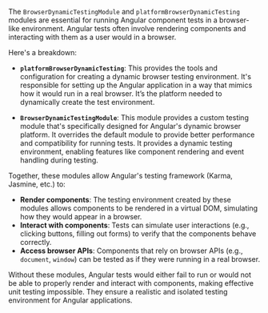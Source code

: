 The `BrowserDynamicTestingModule` and `platformBrowserDynamicTesting` modules are essential for running Angular component tests in a browser-like environment. Angular tests often involve rendering components and interacting with them as a user would in a browser.

Here's a breakdown:

*   **`platformBrowserDynamicTesting`**: This provides the tools and configuration for creating a dynamic browser testing environment. It's responsible for setting up the Angular application in a way that mimics how it would run in a real browser.  It’s the platform needed to dynamically create the test environment.

*   **`BrowserDynamicTestingModule`**: This module provides a custom testing module that's specifically designed for Angular's dynamic browser platform. It overrides the default module to provide better performance and compatibility for running tests.  It provides a dynamic testing environment, enabling features like component rendering and event handling during testing.

Together, these modules allow Angular's testing framework (Karma, Jasmine, etc.) to:

*   **Render components**:  The testing environment created by these modules allows components to be rendered in a virtual DOM, simulating how they would appear in a browser.
*   **Interact with components**:  Tests can simulate user interactions (e.g., clicking buttons, filling out forms) to verify that the components behave correctly.
*   **Access browser APIs**:  Components that rely on browser APIs (e.g., `document`, `window`) can be tested as if they were running in a real browser.

Without these modules, Angular tests would either fail to run or would not be able to properly render and interact with components, making effective unit testing impossible. They ensure a realistic and isolated testing environment for Angular applications.